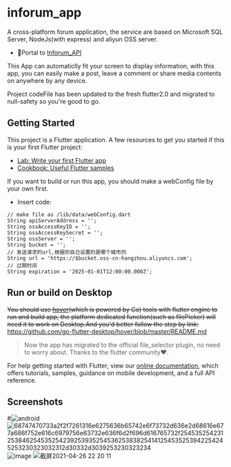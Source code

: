 
# inforum_app

A cross-platform forum application, the service are based on Microsoft SQL Server, NodeJs(with express) and aliyun OSS server.

- 🚪Portal to [Inforum_API](http://github.com/RA1NO3O/Inforum_API)

This App can automaticlly fit your screen to display information, with this app, you can easily make a post, leave a comment or share media contents on anywhere by any device.

Project codeFile has been updated to the fresh flutter2.0 and migrated to null-safety so you're good to go.

## Getting Started
This project is a Flutter application.
A few resources to get you started if this is your first Flutter project:

- [Lab: Write your first Flutter app](https://flutter.dev/docs/get-started/codelab)
- [Cookbook: Useful Flutter samples](https://flutter.dev/docs/cookbook)

If you want to build or run this app, you should make a webConfig file by your own first.
- Insert code:
```
// make file as /lib/data/webConfig.dart
String apiServerAddress = '';
String ossAccessKeyID = '';
String ossAccessKeySecret = '';
String ossServer = '';
String bucket = '';
// 发送请求的url,根据你自己设置的是哪个城市的
String url = 'https://$bucket.oss-cn-hangzhou.aliyuncs.com';
// 过期时间
String expiration = '2025-01-01T12:00:00.000Z';
```

## Run or build on Desktop
~~You should use [hover](https://github.com/go-flutter-desktop/hover)(which is powered by Go) tools with flutter engine to run and build app, the platform dedicated function(such as filePicker) will need it to work on Desktop.And you'd better follow the step by link:~~ https://github.com/go-flutter-desktop/hover/blob/master/README.md
> Now the app has migrated to the official file_selector plugin, no need to worry about. Thanks to the flutter community❤.

For help getting started with Flutter, view our
[online documentation](https://flutter.dev/docs), which offers tutorials,
samples, guidance on mobile development, and a full API reference.

## Screenshots
#![android](https://user-images.githubusercontent.com/25654559/115859025-3782c780-a462-11eb-9b72-214b569c379b.png)![68747470733a2f2f7261316e6275636b65742e6f73732d636e2d68616e677a686f752e616c6979756e63732e636f6d2f696d616765732f254535254231253846254535254239253935254536253838254141254535253942254245253230323032312d30332d3039253230323234](https://user-images.githubusercontent.com/25654559/115859711-271f1c80-a463-11eb-99ef-ae12ae738f73.png)
![image](https://user-images.githubusercontent.com/25654559/115859512-e1faea80-a462-11eb-900e-c8ffeb0d99de.png)
![截屏2021-04-26 22 20 11](https://user-images.githubusercontent.com/25654559/116098439-a91a7a00-a6dd-11eb-871d-b64183abe195.png)


